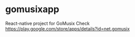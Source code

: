 # gomusixapp
React-native project for GoMusix
Check https://play.google.com/store/apps/details?id=net.gomusix
